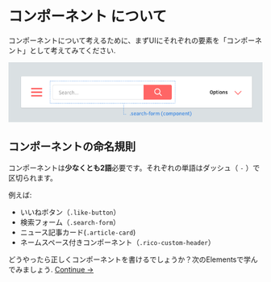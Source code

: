 # コンポーネント について

コンポーネントについて考えるために、まずUIにそれぞれの要素を「コンポーネント」として考えてみてください.

![.search-form&#x3068;&#x3044;&#x3046;&#x30B3;&#x30F3;&#x30DD;&#x30FC;&#x30CD;&#x30F3;&#x30C8; \(component\)](../.gitbook/assets/image.png)

## コンポーネントの命名規則

コンポーネントは**少なくとも2語**必要です。それぞれの単語はダッシュ（ `-` ）で区切られます。

例えば:

* いいねボタン（`.like-button`）
* 検索フォーム（`.search-form`）
* ニュース記事カード\(`.article-card`\)
* ネームスペース付きコンポーネント（`.rico-custom-header`）

どうやったら正しくコンポーネントを書けるでしょうか？次のElementsで学んでみましょう. [Continue →](https://app.gitbook.com/@shufo/s/rscss/~/drafts/-LzJ1Y5OzltmnbwgEVZx/konpnentocomponents/elements)

